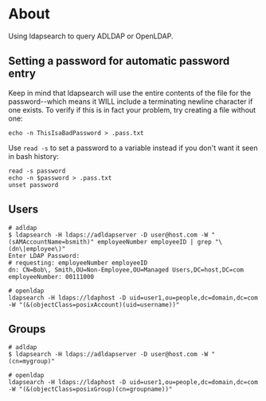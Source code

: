 # About

Using ldapsearch to query ADLDAP or OpenLDAP.

## Setting a password for automatic password entry

Keep in mind that ldapsearch will use the entire contents of the file for the password--which means it WILL include a terminating newline character if one exists. To verify if this is in fact your problem, try creating a file without one:

```
echo -n ThisIsaBadPassword > .pass.txt
```

Use `read -s` to set a password to a variable instead if you don't want it seen in bash history:
```
read -s password
echo -n $password > .pass.txt
unset password
```

## Users
```
# adldap
$ ldapsearch -H ldaps://adldapserver -D user@host.com -W "(sAMAccountName=bsmith)" employeeNumber employeeID | grep "\(dn\|employee\)"
Enter LDAP Password:
# requesting: employeeNumber employeeID
dn: CN=Bob\, Smith,OU=Non-Employee,OU=Managed Users,DC=host,DC=com
employeeNumber: 00111000 

# openldap
ldapsearch -H ldaps://ldaphost -D uid=user1,ou=people,dc=domain,dc=com -W "(&(objectClass=posixAccount)(uid=username))"
```

## Groups
```
# adldap
$ ldapsearch -H ldaps://adldapserver -D user@host.com -W "(cn=mygroup)"

# openldap
ldapsearch -H ldaps://ldaphost -D uid=user1,ou=people,dc=domain,dc=com -W "(&(objectClass=posixGroup)(cn=groupname))"
```
